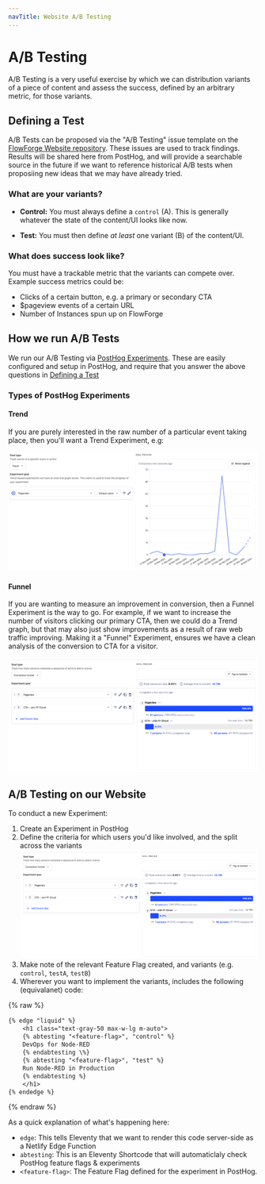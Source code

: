 ```yaml
---
navTitle: Website A/B Testing
---
```


# A/B Testing

A/B Testing is a very useful exercise by which we can distribution variants of a piece of content and assess the success, defined by an arbitrary metric, for those variants.

## Defining a Test

A/B Tests can be proposed via the "A/B Testing" issue template on the [FlowForge Website repository](https://github.com/flowforge/website/issues/new/choose). These issues are used to track findings. Results will be shared here from PostHog, and will provide a searchable source in the future if we want to reference historical A/B tests when proposiing new ideas that we may have already tried.

### What are your variants?

- **Control:** You must always define a `control` (A). This is generally whatever the state of the content/UI looks like now.

- **Test:** You must then define _at least_ one variant (B) of the content/UI. 

### What does success look like?

You must have a trackable metric that the variants can compete over. Example success metrics could be:

- Clicks of a certain button, e.g. a primary or secondary CTA
- $pageview events of a certain URL
- Number of Instances spun up on FlowForge

## How we run A/B Tests

We run our A/B Testing via [PostHog Experiments](https://posthog.com/docs/experiments/manual). These are easily configured and setup in PostHog, and require that you answer the above questions in [Defining a Test](#defining-a-test)

### Types of PostHog Experiments

#### Trend

If you are purely interested in the raw number of a particular event taking place, then you'll want a Trend Experiment, e.g:

![Screenshot from PostHog showing a "Trend" Experiment](../images/screenshots/ph-experiment-trend.png "Title")

#### Funnel

If you are wanting to measure an improvement in conversion, then a Funnel Experiment is the way to go. For example, if we want to increase the number of visitors clicking our primary CTA, then we could do a Trend graph, but that may also just show improvements as a result of raw web traffic improving. Making it a "Funnel" Experiment, ensures we have a clean analysis of the conversion to CTA for a visitor.

![Screenshot from PostHog showing a "Funnel" Experiment](../images/screenshots/ph-experiment-funnel.png "Title")

## A/B Testing on our Website

To conduct a new Experiment:

1. Create an Experiment in PostHog
2. Define the criteria for which users you'd like involved, and the split across the variants
![Screenshot from PostHog showing a "Trend" Experiment](../images/screenshots/ph-experiment-funnel.png "Title")
3. Make note of the relevant Feature Flag created, and variants (e.g. `control`, `testA`, `testB`)
4. Wherever you want to implement the variants, includes the following (equivalanet) code:

{% raw %}
```liquid
{% edge "liquid" %}
    <h1 class="text-gray-50 max-w-lg m-auto">
    {% abtesting "<feature-flag>", "control" %}
    DevOps for Node-RED
    {% endabtesting \%}
    {% abtesting "<feature-flag>", "test" %}
    Run Node-RED in Production
    {% endabtesting %}
    </h1>
{% endedge %}
```
{% endraw %}

As a quick explanation of what's happening here:

- `edge`: This tells Eleventy that we want to render this code server-side as a Netlify Edge Function
- `abtesting`: This is an Eleventy Shortcode that will automaticlaly check PostHog feature flags & experiments
- `<feature-flag>`: The Feature Flag defined for the experiment in PostHog.